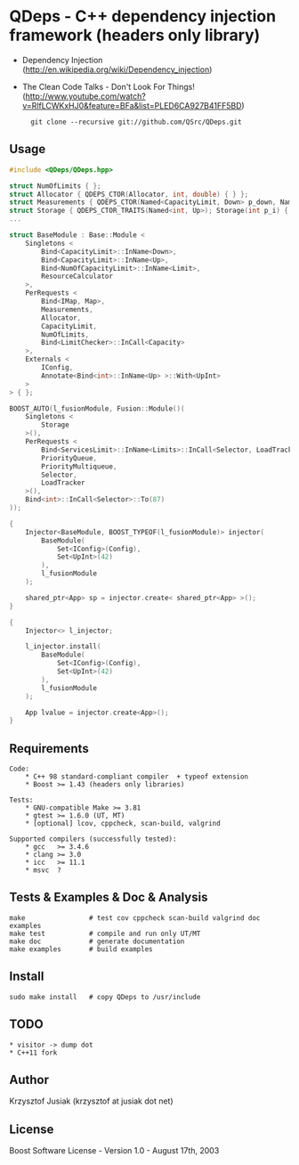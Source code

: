 QDeps - C++ dependency injection framework (headers only library)
================================
* Dependency Injection (http://en.wikipedia.org/wiki/Dependency_injection)
* The Clean Code Talks - Don't Look For Things! (http://www.youtube.com/watch?v=RlfLCWKxHJ0&feature=BFa&list=PLED6CA927B41FF5BD)

        git clone --recursive git://github.com/QSrc/QDeps.git

Usage
-----

``` C++
#include <QDeps/QDeps.hpp>

struct NumOfLimits { };
struct Allocator { QDEPS_CTOR(Allocator, int, double) { } };
struct Measurements { QDEPS_CTOR(Named<CapacityLimit, Down> p_down, Named<CapacityLimit, Up> p_up) { } };
struct Storage { QDEPS_CTOR_TRAITS(Named<int, Up>); Storage(int p_i) { } };
...

struct BaseModule : Base::Module <
    Singletons <
        Bind<CapacityLimit>::InName<Down>,
        Bind<CapacityLimit>::InName<Up>,
        Bind<NumOfCapacityLimit>::InName<Limit>,
        ResourceCalculator
    >,
    PerRequests <
        Bind<IMap, Map>,
        Measurements,
        Allocator,
        CapacityLimit,
        NumOfLimits,
        Bind<LimitChecker>::InCall<Capacity>
    >,
    Externals <
        IConfig,
        Annotate<Bind<int>::InName<Up> >::With<UpInt>
    >
> { };

BOOST_AUTO(l_fusionModule, Fusion::Module()(
    Singletons <
        Storage
    >(),
    PerRequests <
        Bind<ServicesLimit>::InName<Limits>::InCall<Selector, LoadTracker>,
        PriorityQueue,
        PriorityMultiqueue,
        Selector,
        LoadTracker
    >(),
    Bind<int>::InCall<Selector>::To(87)
));

{
    Injector<BaseModule, BOOST_TYPEOF(l_fusionModule)> injector(
        BaseModule(
            Set<IConfig>(Config),
            Set<UpInt>(42)
        ),
        l_fusionModule
    );

    shared_ptr<App> sp = injector.create< shared_ptr<App> >();
}

{
    Injector<> l_injector;

    l_injector.install(
        BaseModule(
            Set<IConfig>(Config),
            Set<UpInt>(42)
        ),
        l_fusionModule
    );

    App lvalue = injector.create<App>();
}

```
Requirements
------------
    Code:
        * C++ 98 standard-compliant compiler  + typeof extension
        * Boost >= 1.43 (headers only libraries)

    Tests:
        * GNU-compatible Make >= 3.81
        * gtest >= 1.6.0 (UT, MT)
        * [optional] lcov, cppcheck, scan-build, valgrind

    Supported compilers (successfully tested):
        * gcc   >= 3.4.6
        * clang >= 3.0
        * icc   >= 11.1
        * msvc  ?

Tests & Examples & Doc & Analysis
------------
    make                # test cov cppcheck scan-build valgrind doc examples
    make test           # compile and run only UT/MT
    make doc            # generate documentation
    make examples       # build examples

Install
------------
    sudo make install   # copy QDeps to /usr/include

TODO
------
    * visitor -> dump dot
    * C++11 fork

Author
------
Krzysztof Jusiak (krzysztof at jusiak dot net)

License
-------
Boost Software License - Version 1.0 - August 17th, 2003


